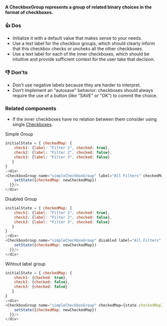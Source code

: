 #### A CheckboxGroup represents a group of related binary choices in the format of checkboxes.

### 👍 Dos

- Initialize it with a default value that makes sense to your needs.
- Use a text label for the checkbox groups, which should clearly inform that this checkbox checks or uncheks all the other checkboxes.
- Use a text label for each of the inner checkboxes, which should be intuitive and provide sufficient context for the user take that decision.

### 👎 Don'ts

- Don't use negative labels because they are harder to interpret.
- Don't implement an "autosave" behavior: checkboxes should always require the use of a button (like "SAVE" or "OK") to commit the choice.

### Related components

- If the inner checkboxes have no relation between them consider using single <a href="#/Components/Forms/Checkbox">Checkboxes</a>.

Simple Group

```js
initialState = { checkedMap: {
    check1: {label: "Filter 1", checked: true}, 
    check2: {label: "Filter 2", checked: false}, 
    check3: {label: "Filter 3", checked: false}
   }
}
;<div>
<CheckboxGroup name="simpleCheckboxGroup" label="All Filters" checkedMap={state.checkedMap} onGroupChange={newCheckedMap => {
    setState({checkedMap: newCheckedMap})
  }}/>
</div>
```

Disabled Group

```js
initialState = { checkedMap: {
    check1: {label: "Filter 1", checked: true}, 
    check2: {label: "Filter 2", checked: false}, 
    check3: {label: "Filter 3", checked: false}
   }
}
;<div>
<CheckboxGroup name="simpleCheckboxGroup" disabled label="All Filters" checkedMap={state.checkedMap} onGroupChange={newCheckedMap => {
    setState({checkedMap: newCheckedMap})
  }}/>
</div>
```

Wihtout label group

```js
initialState = { checkedMap: {
    check1: {checked: true}, 
    check2: {checked: false}, 
    check3: {checked: false}
   }
}
;<div>
<CheckboxGroup name="simpleCheckboxGroup" checkedMap={state.checkedMap} onGroupChange={newCheckedMap => {
    setState({checkedMap: newCheckedMap})
  }}/>
</div>
```
